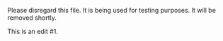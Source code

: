 Please disregard this file. It is being used for testing purposes. It will be removed shortly.

This is an edit #1.
